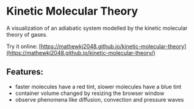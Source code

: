 # Kinetic Molecular Theory

A visualization of an adiabatic system modelled by the kinetic molecular theory of gases.

Try it online: [https://mathewkj2048.github.io/kinetic-molecular-theory](https://mathewkj2048.github.io/kinetic-molecular-theory/)


## Features:

- faster molecules have a red tint, slower molecules have a blue tint
- container volume changed by resizing the browser window
- observe phenomena like diffusion, convection and pressure waves
